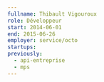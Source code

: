 ```yaml
---
fullname: Thibault Vigouroux
role: Développeur
start: 2014-06-01
end: 2015-06-26
employer: service/octo
startups:
previously:
  - api-entreprise
  - mps
---
```

